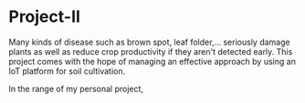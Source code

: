# Project-II

Many kinds of disease such as brown spot, leaf folder,... seriously damage plants as well as reduce crop productivity if they aren't detected early. This project comes with the hope of managing an effective approach by using an IoT platform for soil cultivation.



In the range of my personal project, 
